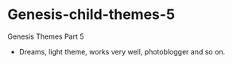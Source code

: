 # Genesis-child-themes-5
Genesis Themes Part 5


* Dreams, light theme, works very well, photoblogger and so on.
